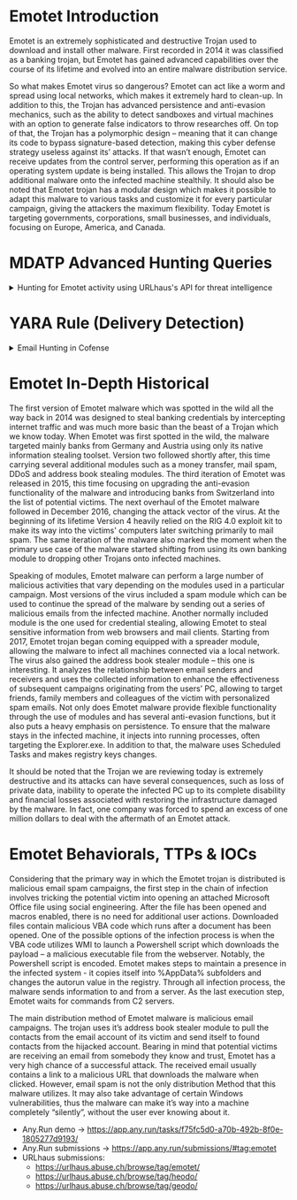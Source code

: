 # Emotet Introduction
Emotet is an extremely sophisticated and destructive Trojan used to download and install other malware. First recorded in 2014 it was classified as a banking trojan, but Emotet has gained advanced capabilities over the course of its lifetime and evolved into an entire malware distribution service. 

So what makes Emotet virus so dangerous? Emotet can act like a worm and spread using local networks, which makes it extremely hard to clean-up. In addition to this, the Trojan has advanced persistence and anti-evasion mechanics, such as the ability to detect sandboxes and virtual machines with an option to generate false indicators to throw researches off. On top of that, the Trojan has a polymorphic design – meaning that it can change its code to bypass signature-based detection, making this cyber defense strategy useless against its’ attacks. If that wasn’t enough, Emotet can receive updates from the control server, performing this operation as if an operating system update is being installed. This allows the Trojan to drop additional malware onto the infected machine stealthily. It should also be noted that Emotet trojan has a modular design which makes it possible to adapt this malware to various tasks and customize it for every particular campaign, giving the attackers the maximum flexibility. Today Emotet is targeting governments, corporations, small businesses, and individuals, focusing on Europe, America, and Canada.

# MDATP Advanced Hunting Queries
<details>
<summary>Hunting for Emotet activity using URLhaus's API for threat intelligence</summary>
<p>
    
```
// Hunting for Emotet activity using URLhaus's API for threat intelligence
let get_ext_data = (externaldata(raw_intel: string) [@"https://urlhaus.abuse.ch/downloads/csv_recent/"]
with (format="txt")
| where raw_intel !startswith "#"
| extend data = parse_csv(raw_intel)
| extend url = tostring(data[2])
| where data[5] has ("emotet") or data[5] has ("heodo"));
let urlhaus_domain = materialize (get_ext_data
| extend domain = extract("https?://([^/]+)", 1, tostring(data[2]))
| where domain !has "urldefense.com"
| project domain);
let urlhaus_url = materialize (get_ext_data
| project url);
let host_activity = materialize (urlhaus_url
| join (DeviceEvents
| where Timestamp > ago (7d))
on $left.url == $right.RemoteUrl
| distinct DeviceId);
let cmd_activity = materialize (host_activity
| join (DeviceProcessEvents
| where Timestamp > ago (7d))
on $left.DeviceId == $right.DeviceId
| project ProcessCommandLine);
let file_activity = materialize (host_activity
| join (DeviceFileEvents
| where Timestamp > ago (7d))
on $left.DeviceId == $right.DeviceId
| project InitiatingProcessCommandLine);
search in (DeviceEvents, DeviceNetworkEvents, DeviceProcessEvents, DeviceFileEvents)
Timestamp > ago (7d)
| where DeviceId in (host_activity) and 
    (RemoteUrl in (urlhaus_url) or 
    RemoteUrl in (urlhaus_domain) or 
    ProcessCommandLine has_any (urlhaus_domain) or 
    (
        (
            InitiatingProcessCommandLine has_any (urlhaus_domain) or 
            (InitiatingProcessFileName=="iexplore.exe" or InitiatingProcessFileName=="chrome.exe" or InitiatingProcessFileName=="msedge.exe" or InitiatingProcessFileName contains "MicrosoftEdge")
        ) and FileName endswith ".doc")
    )
| extend sinkhole = iff(RemoteIP matches regex "10\\.23.\\.5\\.181","blocked","allowed")
| sort by Timestamp
```
</p>
</details>

# YARA Rule (Delivery Detection)
<details>
<summary>Email Hunting in Cofense</summary>
<p>
    
```YARA
meta:
  rule_context="Internal Safe"
strings: 
  $subj0=/Subject\:\s(.*\:\s)?\[EXTERNAL\]\s\w+,\s\w+((\s\w\.)|(.*\(\w+\)|.*@va\.gov))/ nocase
  $subj1=/UPS\sShip\sNotification\,\sTracking\sNumber\s\d/ ascii
  $subj2=/Please\sapprove/ nocase
  $subj3=/Quote\sverification/ nocase
  $subj4=/Past\sDue\sinvoice/ nocase
  $subj5=/open\sinvoice/ nocase
  $subj6=/Veterans\sto\smeet\sin\sMarch/ nocase
  $subj7=/LEX-CHIP\sQuarterly\sMeeting/ nocase
  $rare0=/Subject\:\s(.*\:\s)?\[EXTERNAL\](\s.*\:)?\s\w+,?\s\w+/ nocase
  $relay0=/Received:\sfrom\s\w+\.websitewelcome\.com/ nocase
  $relay1=/Received:\sfrom\s\w+\.syncdot\.com/ nocase
  $relay2=/Received:\sfrom\s\w+\.bizmail\.nifty\.com/ nocase
  $relay3=/Received:\sfrom\s\w+\.maychuemail\.com/ nocase
  $relay4=/Received:\sfrom\s\w+\.elcastillorio\.com\.mx/ nocase
  $domain0=/From\:.*sharepointonline\.com/ nocase
  $domain1=/From\:.*ups\.com/ nocase
  $domain2=/From\:.*microsoft\.com/ nocase
  $internal0=/X\-MS\-Exchange\-Organization\-AuthAs\:\sInternal/ fullword
  $internal1=/x-sharing-wssbaseurl:\s.*va\.gov.*/ nocase
  $mailer=/X-Mailer:\sMicrosoft\sOutlook/ nocase
condition:
  ((any of ($subj*)) or ($rare0 and any of ($relay*))) and (not any of ($domain*) and not any of ($internal*) and not $mailer)
```
</p>
</details>

# Emotet In-Depth Historical
The first version of Emotet malware which was spotted in the wild all the way back in 2014 was designed to steal banking credentials by intercepting internet traffic and was much more basic than the beast of a Trojan which we know today. When Emotet was first spotted in the wild, the malware targeted mainly banks from Germany and Austria using only its native information stealing toolset. Version two followed shortly after, this time carrying several additional modules such as a money transfer, mail spam, DDoS and address book stealing modules. The third iteration of Emotet was released in 2015, this time focusing on upgrading the anti-evasion functionality of the malware and introducing banks from Switzerland into the list of potential victims. The next overhaul of the Emotet malware followed in December 2016, changing the attack vector of the virus. At the beginning of its lifetime Version 4 heavily relied on the RIG 4.0 exploit kit to make its way into the victims' computers later switching primarily to mail spam. The same iteration of the malware also marked the moment when the primary use case of the malware started shifting from using its own banking module to dropping other Trojans onto infected machines.

Speaking of modules, Emotet malware can perform a large number of malicious activities that vary depending on the modules used in a particular campaign. Most versions of the virus included a spam module which can be used to continue the spread of the malware by sending out a series of malicious emails from the infected machine. Another normally included module is the one used for credential stealing, allowing Emotet to steal sensitive information from web browsers and mail clients. Starting from 2017, Emotet trojan began coming equipped with a spreader module, allowing the malware to infect all machines connected via a local network. The virus also gained the address book stealer module – this one is interesting. It analyzes the relationship between email senders and receivers and uses the collected information to enhance the effectiveness of subsequent campaigns originating from the users’ PC, allowing to target friends, family members and colleagues of the victim with personalized spam emails. Not only does Emotet malware provide flexible functionality through the use of modules and has several anti-evasion functions, but it also puts a heavy emphasis on persistence. To ensure that the malware stays in the infected machine, it injects into running processes, often targeting the Explorer.exe. In addition to that, the malware uses Scheduled Tasks and makes registry keys changes.

It should be noted that the Trojan we are reviewing today is extremely destructive and its attacks can have several consequences, such as loss of private data, inability to operate the infected PC up to its complete disability and financial losses associated with restoring the infrastructure damaged by the malware. In fact, one company was forced to spend an excess of one million dollars to deal with the aftermath of an Emotet attack.

# Emotet Behaviorals, TTPs & IOCs
Considering that the primary way in which the Emotet trojan is distributed is malicious email spam campaigns, the first step in the chain of infection involves tricking the potential victim into opening an attached Microsoft Office file using social engineering. After the file has been opened and macros enabled, there is no need for additional user actions. Downloaded files contain malicious VBA code which runs after a document has been opened. One of the possible options of the infection process is when the VBA code utilizes WMI to launch a Powershell script which downloads the payload – a malicious executable file from the webserver. Notably, the Powershell script is encoded. Emotet makes steps to maintain a presence in the infected system - it copies itself into %AppData% subfolders and changes the autorun value in the registry. Through all infection process, the malware sends information to and from a server. As the last execution step, Emotet waits for commands from C2 servers.

The main distribution method of Emotet malware is malicious email campaigns. The trojan uses it’s address book stealer module to pull the contacts from the email account of its victim and send itself to found contacts from the hijacked account. Bearing in mind that potential victims are receiving an email from somebody they know and trust, Emotet has a very high chance of a successful attack. The received email usually contains a link to a malicious URL that downloads the malware when clicked. However, email spam is not the only distribution Method that this malware utilizes. It may also take advantage of certain Windows vulnerabilities, thus the malware can make it’s way into a machine completely “silently”, without the user ever knowing about it.

* Any.Run demo -> https://app.any.run/tasks/f75fc5d0-a70b-492b-8f0e-1805277d9193/
* Any.Run submissions -> https://app.any.run/submissions/#tag:emotet
* URLhaus submissions:
     * https://urlhaus.abuse.ch/browse/tag/emotet/
     * https://urlhaus.abuse.ch/browse/tag/heodo/
     * https://urlhaus.abuse.ch/browse/tag/geodo/
